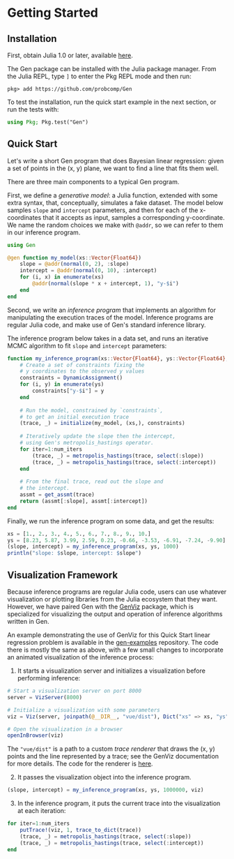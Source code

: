 # Getting Started

## Installation

First, obtain Julia 1.0 or later, available [here](https://julialang.org/downloads/).

The Gen package can be installed with the Julia package manager. From the Julia REPL, type `]` to enter the Pkg REPL mode and then run:
```
pkg> add https://github.com/probcomp/Gen
```
To test the installation, run the quick start example in the next section, or run the tests with:
```julia
using Pkg; Pkg.test("Gen")
```

## Quick Start

Let's write a short Gen program that does Bayesian linear regression: given a set of points in the (x, y) plane, we want to find a line that fits them well.

There are three main components to a typical Gen program.

First, we define a _generative model_: a Julia function, extended with some extra syntax, that, conceptually, simulates a fake dataset. The model below samples `slope` and `intercept` parameters, and then for each of the x-coordinates that it accepts as input, samples a corresponding y-coordinate. We name the random choices we make with `@addr`, so we can refer to them in our inference program.

```julia
using Gen

@gen function my_model(xs::Vector{Float64})
    slope = @addr(normal(0, 2), :slope)
    intercept = @addr(normal(0, 10), :intercept)
    for (i, x) in enumerate(xs)
        @addr(normal(slope * x + intercept, 1), "y-$i")
    end
end
```

Second, we write an _inference program_ that implements an algorithm for manipulating the execution traces of the model.
Inference programs are regular Julia code, and make use of Gen's standard inference library.

The inference program below takes in a data set, and runs an iterative MCMC algorithm to fit `slope` and `intercept` parameters:

```julia
function my_inference_program(xs::Vector{Float64}, ys::Vector{Float64}, num_iters::Int)
    # Create a set of constraints fixing the 
    # y coordinates to the observed y values
    constraints = DynamicAssignment()
    for (i, y) in enumerate(ys)
        constraints["y-$i"] = y
    end
    
    # Run the model, constrained by `constraints`,
    # to get an initial execution trace
    (trace, _) = initialize(my_model, (xs,), constraints)
    
    # Iteratively update the slope then the intercept,
    # using Gen's metropolis_hastings operator.
    for iter=1:num_iters
        (trace, _) = metropolis_hastings(trace, select(:slope))
        (trace, _) = metropolis_hastings(trace, select(:intercept))
    end
    
    # From the final trace, read out the slope and
    # the intercept.
    assmt = get_assmt(trace)
    return (assmt[:slope], assmt[:intercept])
end
```

Finally, we run the inference program on some data, and get the results:

```julia
xs = [1., 2., 3., 4., 5., 6., 7., 8., 9., 10.]
ys = [8.23, 5.87, 3.99, 2.59, 0.23, -0.66, -3.53, -6.91, -7.24, -9.90]
(slope, intercept) = my_inference_program(xs, ys, 1000)
println("slope: $slope, intercept: $slope")
```

## Visualization Framework

Because inference programs are regular Julia code, users can use whatever visualization or plotting libraries from the Julia ecosystem that they want.
However, we have paired Gen with the [GenViz](https://github.com/probcomp/GenViz) package, which is specialized for visualizing the output and operation of inference algorithms written in Gen.

An example demonstrating the use of GenViz for this Quick Start linear regression problem is available in the [gen-examples](https://github.com/probcomp/gen-examples) repository. The code there is mostly the same as above, with a few small changes to incorporate an animated visualization of the inference process:

1. It starts a visualization server and initializes a visualization before performing inference:
```julia
# Start a visualization server on port 8000
server = VizServer(8000)

# Initialize a visualization with some parameters
viz = Viz(server, joinpath(@__DIR__, "vue/dist"), Dict("xs" => xs, "ys" => ys, "num" => length(xs), "xlim" => [minimum(xs), maximum(xs)], "ylim" => [minimum(ys), maximum(ys)]))

# Open the visualization in a browser
openInBrowser(viz)
```

The `"vue/dist"` is a path to a custom _trace renderer_ that draws the (x, y) points and the line represented by a trace; see the GenViz documentation for more details. The code for the renderer is [here](https://github.com/probcomp/gen-examples/blob/master/quickstart/vue/src/components/Trace.vue).

2. It passes the visualization object into the inference program.
```julia
(slope, intercept) = my_inference_program(xs, ys, 1000000, viz)
```

3. In the inference program, it puts the current trace into the visualization at each iteration:
```julia
for iter=1:num_iters
    putTrace!(viz, 1, trace_to_dict(trace))
    (trace, _) = metropolis_hastings(trace, select(:slope))
    (trace, _) = metropolis_hastings(trace, select(:intercept))
end
```
